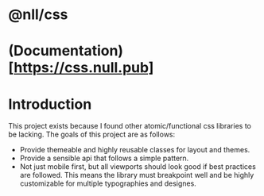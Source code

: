 # @nll/css

# (Documentation)[https://css.null.pub]

# Introduction

This project exists because I found other atomic/functional css libraries to be lacking. The goals of this project are as follows:

- Provide themeable and highly reusable classes for layout and themes.
- Provide a sensible api that follows a simple pattern.
- Not just mobile first, but all viewports should look good if best practices are followed. This means the library must breakpoint well and be highly customizable for multiple typographies and designes.
